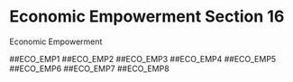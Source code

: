 # Economic Empowerment Section 16

Economic Empowerment

##ECO_EMP1
##ECO_EMP2
##ECO_EMP3
##ECO_EMP4
##ECO_EMP5
##ECO_EMP6
##ECO_EMP7
##ECO_EMP8
